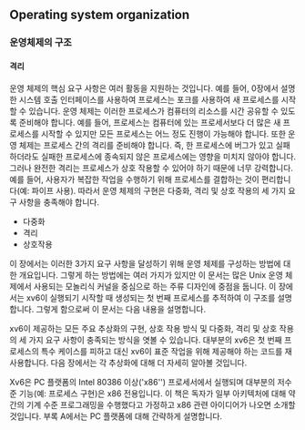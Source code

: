 ## Operating system organization



### 운영체제의 구조

#### 격리

운영 체제의 핵심 요구 사항은 여러 활동을 지원하는 것입니다. 예를 들어, 0장에서 설명한 시스템 호출 인터페이스를 사용하여 프로세스는 포크를 사용하여 새 프로세스를 시작할 수 있습니다. 운영 체제는 이러한 프로세스가 컴퓨터의 리소스를 시간 공유할 수 있도록 준비해야 합니다. 예를 들어, 프로세스는 컴퓨터에 있는 프로세서보다 더 많은 새 프로세스를 시작할 수 있지만 모든 프로세스는 어느 정도 진행이 가능해야 합니다. 또한 운영 체제는 프로세스 간의 격리를 준비해야 합니다. 즉, 한 프로세스에 버그가 있고 실패하더라도 실패한 프로세스에 종속되지 않은 프로세스에는 영향을 미치지 않아야 합니다. 그러나 완전한 격리는 프로세스가 상호 작용할 수 있어야 하기 때문에 너무 강력합니다. 예를 들어, 사용자가 복잡한 작업을 수행하기 위해 프로세스를 결합하는 것이 편리합니다(예: 파이프 사용). 따라서 운영 체제의 구현은 다중화, 격리 및 상호 작용의 세 가지 요구 사항을 충족해야 합니다.

* 다중화
* 격리
* 상호작용

이 장에서는 이러한 3가지 요구 사항을 달성하기 위해 운영 체제를 구성하는 방법에 대한 개요입니다.  그렇게 하는 방법에는 여러 가지가 있지만 이 문서는 많은 Unix 운영 체제에서 사용되는 모놀리식 커널을 중심으로 하는 주류 디자인에 중점을 둡니다. 이 장에서는 xv6이 실행되기 시작할 때 생성되는 첫 번째 프로세스를 추적하여 이 구조를 설명합니다. 그렇게 함으로써 이 문서는 다음 내용을 설명합니다.

xv6이 제공하는 모든 주요 추상화의 구현, 상호 작용 방식 및 다중화, 격리 및 상호 작용의 세 가지 요구 사항이 충족되는 방식을 엿볼 수 있습니다. 대부분의 xv6은 첫 번째 프로세스의 특수 케이스를 피하고 대신 xv6이 표준 작업을 위해 제공해야 하는 코드를 재사용합니다. 다음 장에서는 각 추상화에 대해 더 자세히 알아볼 것입니다.



Xv6은 PC 플랫폼의 Intel 80386 이상('x86'') 프로세서에서 실행되며 대부분의 저수준 기능(예: 프로세스 구현)은 x86 전용입니다.
이 책은 독자가 일부 아키텍처에 대해 약간의 기계 수준 프로그래밍을 수행했다고 가정하고 x86 관련 아이디어가 나오면 소개할 것입니다. 부록 A에서는 PC 플랫폼에 대해 간략하게 설명합니다.

